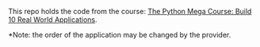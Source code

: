 This repo holds the code from the course: [The Python Mega Course: Build 10 Real World Applications](https://www.udemy.com/course/the-python-mega-course/).

*Note: the order of the application may be changed by the provider. 


